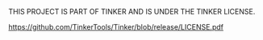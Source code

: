 THIS PROJECT IS PART OF TINKER AND IS UNDER THE TINKER LICENSE.

https://github.com/TinkerTools/Tinker/blob/release/LICENSE.pdf

